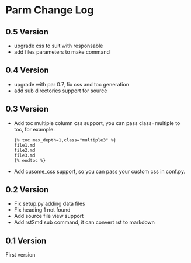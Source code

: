 Parm Change Log
=====================

0.5 Version
-----------------

* upgrade css to suit with responsable
* add files parameters to make command

0.4 Version
-----------------

* upgrade with par 0.7, fix css and toc generation
* add sub directories support for source

0.3 Version
-----------------

* Add toc multiple column css support, you can pass class=multiple to toc, for example:

    ```
    {% toc max_depth=1,class="multiple3" %}
    file1.md
    file2.md
    file3.md
    {% endtoc %}
    ```

* Add cusome_css support, so you can pass your custom css in conf.py.

0.2 Version
-----------------

* Fix setup.py adding data files
* Fix heading 1 not found
* Add source file view support
* Add rst2md sub command, it can convert rst to markdown

0.1 Version
-----------------
First version